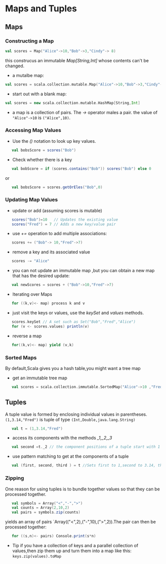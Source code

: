 # Maps and Tuples

## Maps

### Constructing a Map

```scala
val scores = Map("Alice"->10,"Bob"->3,"Cindy"-> 8)
```
this construcus an immutable *Map[String,Int]* whose contents can't be changed.
 
 - a mutalbe map:
 	
```scala
val scores = scala.collection.mutable.Map("Alice"->10,"Bob"->3,"Cindy"->8)
```
 	
 - start out with a blank map:
 	
```scala
val scores = new scala.collection.mutable.HashMap[String,Int]
```
 	
 - a map is a collection of pairs. The *->* operator males a pair. the value of `"Alice"->10` is `("Alice",10)`. 
 
 ### Accessing Map Values
 
 - Use the *()* notation to look up key values.
 
 ```scala
 	val bobsScore = scores("Bob")
 ```
 
 - Check whether there is a key
 
 ```scala
 	val bobScore = if (scores.contains("Bob")) scores("Bob") else 0
 ```
 
 or
 
 ```scala
 	val bobsScore = scores.getOrEles("Bob",0) 
 ```
 
 ### Updating Map Values
 
 - update or add (assuming scores is mutable)
 
 ```scala
 	scores("Bob")=10   // Updates the existing value
 	scores("Fred") = 7 // Adds a new key/value pair
 ```
 
 - use *+=* operation to add multiple associations: 
 
 ```scala
 	scores += ("Bob"-> 10,"Fred"->7)
 ```
 
 - remove a key and its associated value
 
 ```scala
 	scores -= "Alice"
 ```
 
 - you can not update an immutable map ,but you can obtain a new map that has the desired update:
 
 ```scala
 	val newScores = scores + ("Bob"->10,"Fred"->7)
 ```
 
 - Iterating over Maps
 
 ```scala
 	for ((k,v)<- map) process k and v
 ```
 	
 - just visit the keys or values, use the *keySet* and *values* methods.
 	
 ```scala
 	scores.keySet // A set such as Set("Bob","Fred","Alice")
 	for (v <- scores.values) println(v)
 ```
 	
 - reverse a map
 
 ```scala
 	for((k,v)<- map) yield (v,k)
 ```
 
 ### Sorted Maps
 
 By default,Scala gives you a hash table,you might want a tree map
 
 - get an immutable tree map
 
 ```scala
 	val scores = scala.collection.immutable.SortedMap("Alice"->10 ,"Fred"->7,"Bob" ->3,"Cindy"->8)
 ```
 
 ## Tuples
 
 A tuple value is formed by enclosing individual values in parentheses.`(1,3.14,"Fred")` is tuple of type `(Int,Double,java.lang.String)`
 
 ```scala
 	val t = (1,3.14,"Fred")
 ```
 
 - access its components with the methods *_1,_2,_3* 
 
 ```scala
 	val second =t._2 // the component positions of a tuple start with 1 ,not 0
 ```
 
 - use pattern matching to get at the components of a tuple
 
 ```scala
 	val (first, second, third ) = t //Sets first to 1,second to 3.14, third to "Fred"
 ```
 
 ### Zipping
 
 One reason for using tuples is to bundle together values so that they can be processed together.
 
 ```scala
 	val symbols = Array("<","-",">")
 	val counts = Array(2,10,2)
 	val pairs = symbols.zip(counts)
 ```
 yields an array of pairs `Array(("<",2),("-",10),(">",2)).The pair can then be processed together:
 
 ```scala
 	for ((s,n)<- pairs) Console.print(s*n)
 ```
 
 - Tip
 	if you have a collection of keys and a parallel collection of values,then zip them up and turn them into a map like this:
 	`keys.zip(values).toMap` 
  